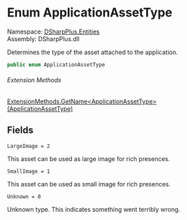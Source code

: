 # Enum ApplicationAssetType

Namespace: [DSharpPlus.Entities](DSharpPlus.Entities.md)  
Assembly: DSharpPlus.dll

Determines the type of the asset attached to the application.

```csharp
public enum ApplicationAssetType
```

###### Extension Methods

[ExtensionMethods.GetName<ApplicationAssetType\>\(ApplicationAssetType\)](DSharpPlus.SlashCommands.ExtensionMethods.md\#DSharpPlus\_SlashCommands\_ExtensionMethods\_GetName\_\_1\_\_\_0\_)

## Fields

`LargeImage = 2` 

This asset can be used as large image for rich presences.

`SmallImage = 1` 

This asset can be used as small image for rich presences.

`Unknown = 0` 

Unknown type. This indicates something went terribly wrong.


